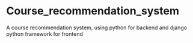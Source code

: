 # Course_recommendation_system
A course recommendation system, using python for backend and django python framework for frontend
